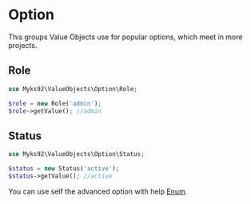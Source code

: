 # Option
This groups Value Objects use for popular options, which meet in more projects.

## Role
```php
use Myks92\ValueObjects\Option\Role;

$role = new Role('admin');
$role->getValue(); //admin
```

## Status
```php
use Myks92\ValueObjects\Option\Status;

$status = new Status('active');
$status->getValue(); //active
```

You can use self the advanced option with help [Enum](enum.md).